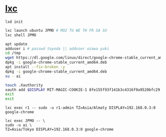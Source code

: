 # [lxc](https://ubuntu.com/server/docs/containers-lxd) 

```lxd init```

```sh
lxc launch ubuntu JPMO # MO2 TU WE TH FR SA SU
lxc shell JPMO
```
```sh
apt update
adduser i # passwd toyoda || adduser ozawa yuki
cd /tmp
wget https://dl.google.com/linux/direct/google-chrome-stable_current_amd64.deb
dpkg -i google-chrome-stable_current_amd64.deb
apt install --fix-broken -y
dpkg -i google-chrome-stable_current_amd64.deb
su - ai
```
```sh
touch .Xauthority
xauth add $DISPLAY MIT-MAGIC-COOKIE-1 8fe155f93f141b3c4316f9a9520bfc29
exit
exit
```
```lxc exec r1 -- sudo -u r1-admin TZ=Asia/Almaty DISPLAY=192.168.0.3:0 google-chrome```
```
lxc exec JPMO -- \
sudo -u ai \
TZ=Asia/Tokyo DISPLAY=192.168.0.3:0 google-chrome
```
